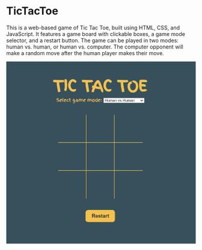 # TicTacToe
This is a web-based game of Tic Tac Toe, built using HTML, CSS, and JavaScript. It features a game board with clickable boxes, a game mode selector, and a restart button. The game can be played in two modes: human vs. human, or human vs. computer. The computer opponent will make a random move after the human player makes their move. 

![My Image](./assets/tictactoe.png)


